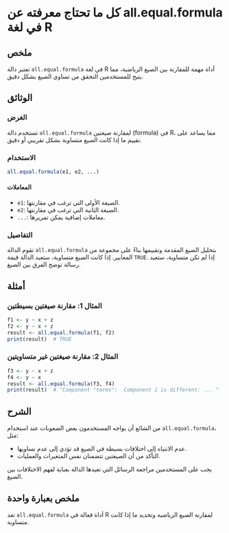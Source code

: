 <!--
Meta Description: # كل ما تحتاج معرفته عن all.equal.formula في لغة R ## ملخص تعتبر دالة `all.equal.formula` في لغة R أداة مهمة للمقارنة بين الصيغ الرياضية، مما يتيح للم...
Meta Keywords: formula, all, equal, الصيغ, إذا
-->

# كل ما تحتاج معرفته عن all.equal.formula في لغة R

## ملخص
تعتبر دالة `all.equal.formula` في لغة R أداة مهمة للمقارنة بين الصيغ الرياضية، مما يتيح للمستخدمين التحقق من تساوي الصيغ بشكل دقيق.

## الوثائق
### الغرض
تستخدم دالة `all.equal.formula` لمقارنة صيغتين (formula) في R، مما يساعد على تقييم ما إذا كانت الصيغ متساوية بشكل تقريبي أو دقيق.

### الاستخدام
```R
all.equal.formula(e1, e2, ...)
```

#### المعاملات
- `e1`: الصيغة الأولى التي ترغب في مقارنتها.
- `e2`: الصيغة الثانية التي ترغب في مقارنتها.
- `...`: معاملات إضافية يمكن تمريرها.

### التفاصيل
تقوم الدالة `all.equal.formula` بتحليل الصيغ المقدمة وتقييمها بناءً على مجموعة من المعايير. إذا كانت الصيغ متساوية، ستعيد الدالة قيمة `TRUE`. إذا لم تكن متساوية، ستعيد رسالة توضح الفرق بين الصيغ.

## أمثلة
### المثال 1: مقارنة صيغتين بسيطتين
```R
f1 <- y ~ x + z
f2 <- y ~ x + z
result <- all.equal.formula(f1, f2)
print(result)  # TRUE
```

### المثال 2: مقارنة صيغتين غير متساويتين
```R
f3 <- y ~ x + z
f4 <- y ~ x
result <- all.equal.formula(f3, f4)
print(result)  # "Component "terms":  Component 1 is different: ... "
```

## الشرح
من الشائع أن يواجه المستخدمون بعض الصعوبات عند استخدام `all.equal.formula`، مثل:
- عدم الانتباه إلى اختلافات بسيطة في الصيغ قد تؤدي إلى عدم تساويها.
- التأكد من أن الصيغتين تتضمنان نفس المتغيرات والعمليات.

يجب على المستخدمين مراجعة الرسائل التي تعيدها الدالة بعناية لفهم الاختلافات بين الصيغ.

## ملخص بعبارة واحدة
تعد `all.equal.formula` أداة فعالة في R لمقارنة الصيغ الرياضية وتحديد ما إذا كانت متساوية.